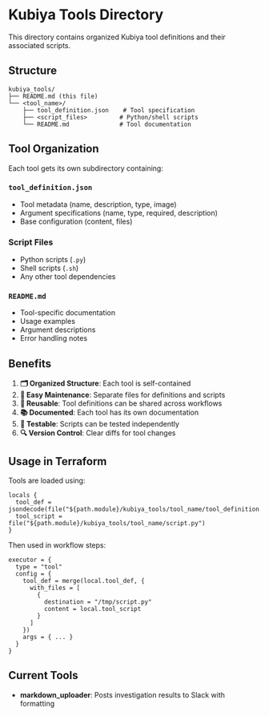 # Kubiya Tools Directory

This directory contains organized Kubiya tool definitions and their associated scripts.

## Structure

```
kubiya_tools/
├── README.md (this file)
└── <tool_name>/
    ├── tool_definition.json    # Tool specification
    ├── <script_files>         # Python/shell scripts
    └── README.md              # Tool documentation
```

## Tool Organization

Each tool gets its own subdirectory containing:

### `tool_definition.json`
- Tool metadata (name, description, type, image)
- Argument specifications (name, type, required, description)
- Base configuration (content, files)

### Script Files
- Python scripts (`.py`)
- Shell scripts (`.sh`) 
- Any other tool dependencies

### `README.md`
- Tool-specific documentation
- Usage examples
- Argument descriptions
- Error handling notes

## Benefits

1. **🗂️ Organized Structure**: Each tool is self-contained
2. **📝 Easy Maintenance**: Separate files for definitions and scripts
3. **🔄 Reusable**: Tool definitions can be shared across workflows
4. **📚 Documented**: Each tool has its own documentation
5. **🧪 Testable**: Scripts can be tested independently
6. **🔍 Version Control**: Clear diffs for tool changes

## Usage in Terraform

Tools are loaded using:
```hcl
locals {
  tool_def = jsondecode(file("${path.module}/kubiya_tools/tool_name/tool_definition.json"))
  tool_script = file("${path.module}/kubiya_tools/tool_name/script.py")
}
```

Then used in workflow steps:
```hcl
executor = {
  type = "tool"
  config = {
    tool_def = merge(local.tool_def, {
      with_files = [
        {
          destination = "/tmp/script.py"
          content = local.tool_script
        }
      ]
    })
    args = { ... }
  }
}
```

## Current Tools

- **markdown_uploader**: Posts investigation results to Slack with formatting